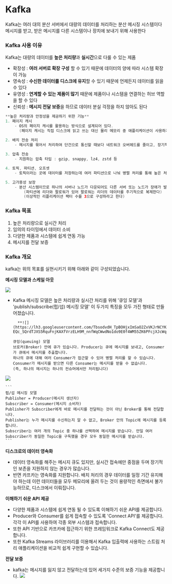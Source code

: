 
# Kafka
Kafka는 여러 대의 분산 서버에서 대량의 데이터를 처리하는 분산 메시징 시스템이다 \
메시지를 받고, 받은 메시지를 다른 시스템이나 장치에 보내기 위해 사용한다

### Kafka 사용 이유
Kafka는 대량의 데이터를 **높은 처리량**과  **실시간**으로 다룰 수 있는 제품

- 확장성 : **여러 서버로 확장 구성** 할 수 있기 때문에 데이터의 양에 따라 시스템 확장이 가능
- 영속성 : **수신한 데이터를 디스크에 유지**할 수 있기 때문에 언제든지 데이터를 읽을 수 있다
- 유영성 : **연계할 수 있는 제품이 많기** 때문에 제품이나 시스템을 연결하는 허브 역할을 할 수 있다
- 신뢰성 : **메시지 전달 보증**을 하므로 데이터 분실 걱정을 하지 않아도 된다

```java
**높은 처리량과 안정성을 제공하기 위한 기능**
1. 페이지 캐시
	- OS의 페이지 캐시를 활용하는 방식으로 설계되어 있다. 
	  (페이지 캐시는 직접 디스크에 읽고 쓰는 대신 물리 메모리 중 애플리케이션이 사용하지 않는 일부 잔여 메모리를 활용)

2. 배치 전송 처리
	- 메시지를 묶어서 처리하여 단건으로 통신할 때보다 네트워크 오버헤드를 줄이고, 장기적으로는 더 빠르고 효율적으로 처리 가능하게 함
		
3. 압축 전송
	- 지원하는 압축 타입 : gzip, snappy, lz4, zstd 등

4. 토픽, 파티션, 오프셋
	- 토픽이라는 곳에 데이터를 저장하는데 여러 파티션으로 나눠 병렬 처리를 통해 높은 처리량을 수행

5. 고가용성 보장
	- 분산 시스템이므로 하나의 서버나 노드가 다운되어도 다른 서버 또는 노드가 장애가 발생한 서버의 역할을 대신해 안정적인 서비스 가능
		(파티션에 리더와 팔로워가 있어 팔로워는 리더의 데이터를 주기적으로 복제한다)
		(이상적인 리플리케이션 팩터 수를 3으로 구성하라고 한다)

```

### Kafka 목표
1. 높은 처리량으로 실시간 처리
2. 임의의 타이밍에서 데이터 소비
3. 다양한 제품과 시스템에 쉽게 연동 가능
4. 메시지를 전달 보증


### Kafka 개요
kafka는 위의 목표를 실현시키기 위해 아래와 같이 구성되었습니다.

**메시징 모델과 스케일 아웃**

![](https://lh4.googleusercontent.com/DuQrN-a723fhSj6R2-0CaIyYvSSNvd2QcsyOf80Sv2xLNsMIjNFUO4wTJoNARCPgiXqI4_FENH8yaTVDrNJv4ogbDnsLGy1VhKMVR7Evtv0gxZNx_3w_0n8RyE75PtEsk62Vd5TgtzI)

- Kafka 메시징 모델은 높은 처리량과 실시간 처리를 위해  '큐잉 모델'과 'publish/subscribe(펍/섭) 메시징 모델'  이 두가지 특징을 모두 가진 형태로 만들어졌습니다. 

		**![](https://lh3.googleusercontent.com/TbsodvdH_TpBOHjxImSaO2ZxVKJrNCYKm7N4iH72PfOi5kXdS9Fyvki1ByhK-EQc_SQrdTJXS5RquFnjKAXfVrzELH9M_nnfWqCWwdNo1do9E0f4WM55ZK6PFcjXJcWqNOix7Bfgzlc)**
	```
	큐잉(queuing) 모델
	브로커(Broker) 안에 큐가 있습니다. Producer는 큐에 메시지를 보내고, Consumer가 큐에서 메시지를 추출합니다. 
	하나의 큐에 대해 여러 Consumer가 접근할 수 있어 병렬 처리를 할 수 있습니다. 
	Consumer가 메시지를 받으면 다른 Consumer는 메시지를 받을 수 없습니다.
	(즉, 하나의 메시지는 하나의 컨슈머에서만 처리됩니다)
	```
![](https://lh4.googleusercontent.com/31lgML9S_01PgyuhfCaXWAr6ax0yo9epbVZLXkEt_5ChX7pRKbTauNV35GCtpssvcmjGLi0AyUCPF7_vPQ7sGPBkS24XiVYaw3FYhg3g4DdaoompZ9LiLZ8Q6sDas7nnCYInT1PXI9w)
	
	```
	펍/섭 메시징 모델
	Publisher = Producer(메시지 생산자)
	Subscriber = Consumer(메시지 소비자)
	Publisher가 Subscriber에게 바로 메시지를 전달하는 것이 아닌 Broker를 통해 전달합니다.
	Publisher는 누가 메시지를 수신하는지 알 수 없고, Broker 안의 Topic에 메시지를 등록합니다. 
	Subscriber는 여러 개의 Topic 중 하나를 선택하여 메시지를 받습니다. 만일 여러 Subscriber가 동일한 Topic을 구독했을 경우 모두 동일한 메시지를 받습니다.
	```

**디스크로의 데이터 영속화**
- 데이터 영속화를 해주는 메시지 큐도 있지만, 실시간 접속에만 중점을 두며 장기적인 보존을 지원하지 않는 경우가 많습니다. 
- 반면 카프카는 영속화를 지원합니다. 배치 처리의 경우 데이터를 일정 기간 유지해야 하는데 이런 데이터들을 모두 메모리에 올려 두는 것이 용량적인 측면에서 불가능하므로, 디스크에서 이뤄집니다. 

**이해하기 쉬운 API 제공**
- 다양한 제품과 시스템에 쉽게 연동 될 수 있도록 이해하기 쉬운 API를 제공합니다. 
- Producer와 Consumer를 쉽게 접속할 수 있도록 'Connect API'를 제공합니다. 각각 이 API를 사용하여 각종  외부 시스템과 접속합니다. 
- 또한 API 기반으로 카프카에 접근하기 위한 프레임워크로 Kafka Connect도 제공합니다. 
- 또한 Kafka Streams 라이브러리를 이용해서 Kafka 입출력에 사용하는 스트림 처리 애플리케이션을 비교적 쉽게 구현할 수 있습니다. 

**전달 보증**
- kafka는 메시지를 잃지 않고 전달하는데 있어 세가지 수준의 보증 기능을 제공합니다. 
![](https://blog.kakaocdn.net/dn/29G5V/btqVII385FT/5KV3bSh3ULUpepmfmC0Wo0/img.png)

